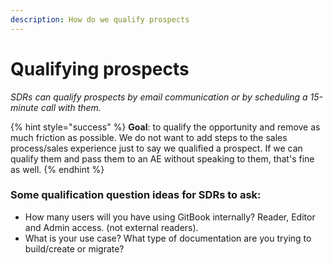 ```yaml
---
description: How do we qualify prospects
---
```


# Qualifying prospects

_SDRs can qualify prospects by email communication or by scheduling a 15-minute call with them._

{% hint style="success" %}
**Goal**: to qualify the opportunity and remove as much friction as possible. We do not want to add steps to the sales process/sales experience just to say we qualified a prospect. If we can qualify them and pass them to an AE without speaking to them, that's fine as well.
{% endhint %}

### Some qualification question ideas for SDRs to ask:

* How many users will you have using GitBook internally? Reader, Editor and Admin access. (not external readers).
* What is your use case? What type of documentation are you trying to build/create or migrate?
